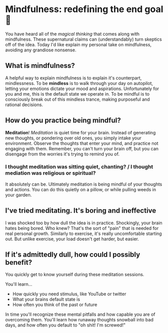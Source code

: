 # Mindfulness: redefining the end goal 🧘
You have heard all of the *magical thinking* that comes along with mindfulness. These supernatural claims can (understandably) turn skeptics off of the idea. Today I'd like explain my personal take on mindfulness, avoiding any grandiose nonsense. 

## What is mindfulness?
A helpful way to explain mindfulness is to explain it's counterpart, mindlessness. To be **mindless** is to walk through your day on autopilot, letting your emotions dictate your mood and aspirations. Unfortunately for you and me, this is the default state we operate in. To be mindful is to consciously break out of this mindless trance, making purposeful and rational decisions.

## How do you practice being mindful?
**Meditation**! *Meditation* is quiet time for your brain. Instead of generating new thoughts, or pondering over old ones, you simply intake your environment. Observe the thoughts that enter your mind, and practice not engaging with them. Remember, you can't turn your brain off, but you can disengage from the worries it's trying to remind you of. 

### I thought meditation was sitting quiet, chanting? / I thought mediation was religious or spiritual?
It absolutely can be. Ultimately meditation is being mindful of your thoughts and actions. You can do this quietly on a pillow, or while pulling weeds in your garden. 

## I've tried meditating. It's boring and ineffective
I was shocked too by how dull the idea is in practice. Shockingly, your brain hates being bored. Who knew? That's the sort of "pain" that is needed for real personal growth. Similarly to exercise, it's really uncomfortable starting out. But unlike exercise, your load doesn't get harder, but easier.

## If it's admittedly dull, how could I possibly benefit?
You quickly get to know yourself during these meditation sessions.

You'll learn...
* How quickly you need stimulus, like YouTube or twitter
* What your brains default state is
* How often you think of the past or future

In time you'll recognize these mental pitfalls and how capable you are of overcoming them. You'll learn how runaway thoughts snowball into bad days, and how often you default to "oh shit! I'm screwed!"